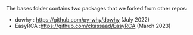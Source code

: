 The bases folder contains two packages that we forked from other repos:
- dowhy : https://github.com/py-why/dowhy (July 2022)
- EasyRCA :https://github.com/ckassaad/EasyRCA (March 2023)
